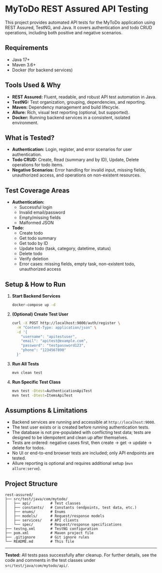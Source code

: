 # MyToDo REST Assured API Testing

This project provides automated API tests for the MyToDo application using REST Assured, TestNG, and Java. It covers authentication and todo CRUD operations, including both positive and negative scenarios.

## Requirements
- Java 17+
- Maven 3.6+
- Docker (for backend services)

## Tools Used & Why
- **REST Assured:** Fluent, readable, and robust API test automation in Java.
- **TestNG:** Test organization, grouping, dependencies, and reporting.
- **Maven:** Dependency management and build lifecycle.
- **Allure:** Rich, visual test reporting (optional, but supported).
- **Docker:** Running backend services in a consistent, isolated environment.

## What is Tested?
- **Authentication:** Login, register, and error scenarios for user authentication.
- **Todo CRUD:** Create, Read (summary and by ID), Update, Delete operations for todo items.
- **Negative Scenarios:** Error handling for invalid input, missing fields, unauthorized access, and operations on non-existent resources.

## Test Coverage Areas
- **Authentication:**
  - Successful login
  - Invalid email/password
  - Empty/missing fields
  - Malformed JSON
- **Todo:**
  - Create todo
  - Get todo summary
  - Get todo by ID
  - Update todo (task, category, datetime, status)
  - Delete todo
  - Verify deletion
  - Error cases: missing fields, empty task, non-existent todo, unauthorized access

## Setup & How to Run

1. **Start Backend Services**
   ```bash
   docker-compose up -d
   ```
2. **(Optional) Create Test User**
   ```bash
   curl -X POST http://localhost:9000/auth/register \
     -H "Content-Type: application/json" \
     -d '{
       "username": "apitestuser",
       "email": "apitest@example.com",
       "password": "testpassword123",
       "phone": "1234567890"
     }'
   ```
3. **Run All Tests**
   ```bash
   mvn clean test
   ```
4. **Run Specific Test Class**
   ```bash
   mvn test -Dtest=AuthenticationApiTest
   mvn test -Dtest=ItemsApiTest
   ```

## Assumptions & Limitations
- Backend services are running and accessible at `http://localhost:9000`.
- The test user exists or is created before running authentication tests.
- The database is not pre-populated with conflicting test data; tests are designed to be idempotent and clean up after themselves.
- Tests are ordered: negative cases first, then create → get → update → delete for todos.
- No UI or end-to-end browser tests are included; only API endpoints are tested.
- Allure reporting is optional and requires additional setup (`mvn allure:serve`).

## Project Structure
```
rest-assured/
├── src/test/java/com/mytodo/
│   ├── api/         # Test classes
│   ├── constants/   # Constants (endpoints, test data, etc.)
│   ├── enums/       # Enums
│   ├── models/      # Request/response models
│   ├── services/    # API clients
│   └── spec/        # Request/response specifications
├── testng.xml       # TestNG configuration
├── pom.xml          # Maven project file
├── .gitignore       # Git ignore rules
└── README.md        # This file
```

---

**Tested:** All tests pass successfully after cleanup. For further details, see the code and comments in the test classes under `src/test/java/com/mytodo/api/`.